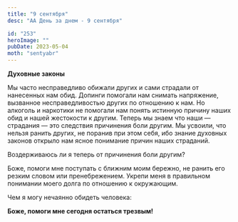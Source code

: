 ```yaml
---
title: "9 сентября"
desc: "АА День за днем - 9 сентября"

id: "253"
heroImage: ""
pubDate: 2023-05-04
moth: "sentyabr"
---
```


**Духовные законы**

Мы часто несправедливо обижали других и сами страдали от нанесенных нам обид.
Допинги помогали нам снимать напряжение, вызванное несправедливостью других по
отношению к нам. Но алкоголь и наркотики не помогали нам понять истинную
причину наших обид и нашей жестокости к другим. Теперь мы знаем что наши —
страдания — это следствия причинения боли другим. Мы усвоили, что нельзя
ранить других, не поранив при этом себя, ибо знание духовных законов открыло
нам ясное понимание причин наших страданий.

Воздерживаюсь ли я теперь от причинения боли другим?

Боже, помоги мне поступать с ближним моим бережно, не ранить его резким словом
или пренебрежением. Укрепи меня в правильном понимании моего долга по
отношению к окружающим.

Чем я могу нечаянно обидеть человека:

**Боже, помоги мне сегодня остаться трезвым!**
